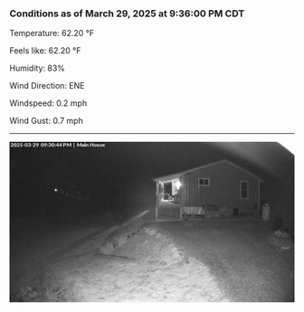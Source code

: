 ### Conditions as of March 29, 2025 at 9:36:00 PM CDT 

Temperature: 62.20 &deg;F

Feels like: 62.20 &deg;F

Humidity: 83%

Wind Direction: ENE

Windspeed: 0.2 mph

Wind Gust: 0.7 mph

---

<img src="./images/latest.jpeg"/>

